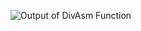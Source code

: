 ![Output of DivAsm Function](https://github.com/fskaggs/EMBSYS310/blob/main/Assignment05/Problem1/DivAssemblyOutput.png)